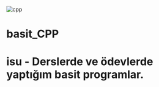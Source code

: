 ![cpp](https://res.cloudinary.com/practicaldev/image/fetch/s--gczAexHd--/c_imagga_scale,f_auto,fl_progressive,h_420,q_auto,w_1000/https://thepracticaldev.s3.amazonaws.com/i/91ttsu3iu63bvz2ho6dz.png)
# basit_CPP
# isu - Derslerde ve ödevlerde yaptığım basit programlar.

